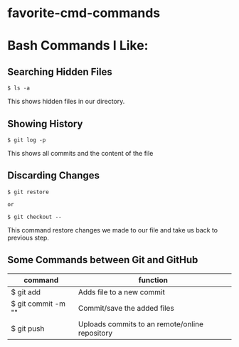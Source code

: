 # favorite-cmd-commands




# Bash Commands I Like:

## Searching Hidden Files

```
$ ls -a
```

This shows hidden files in our directory.


## Showing History


```
$ git log -p
```
This shows all commits and the content of the file

## Discarding Changes

```
$ git restore 

or 

$ git checkout --
```


This command restore changes we made to our file and take us back to previous step.


## Some Commands between Git and GitHub

| command   |  function       |
|--------   |  --------       |
| $ git add |Adds file to a new commit |
|$ git commit -m "" | Commit/save the added files|
|$ git push | Uploads commits to an remote/online repository







